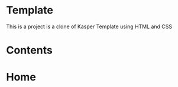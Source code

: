 # Template
This is a project is a clone of Kasper Template using HTML and CSS 
# Contents 
# Home 


